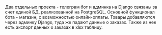 Два отдельных проекта - телеграм бот и админка на Django связаны за счет единой БД, реализованной на PostgreSQL.
Основной функционал бота - магазин, с возможностью онлайн-оплаты. Товары добавляются через админку Django, туда же
падают данные о заказах. Также из нее есть экспорт данных о заказах в xlsx таблицу.